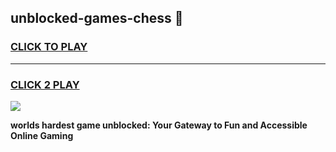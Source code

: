 
## unblocked-games-chess 👋
<h3>
<a href="https://premium.freeplayer.one?title=unblocked-games-chess&ref=14F">CLICK TO PLAY</a></h3>
<hr>

<h3>
<a href="https://premium.freeplayer.one?title=unblocked-games-chess&ref=14F">CLICK 2 PLAY</a>
  
</h3>

<a href="https://premium.freeplayer.one?title=unblocked-games-chess&ref=12F/"><img src="https://clearcache.store/games.png"></a>


**worlds hardest game unblocked: Your Gateway to Fun and Accessible Online Gaming**
